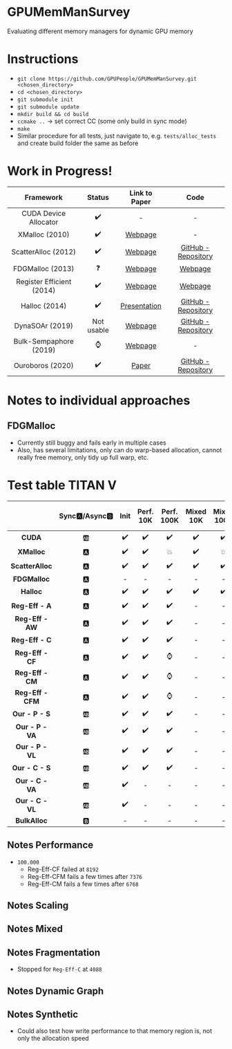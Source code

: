 # GPUMemManSurvey
Evaluating different memory managers for dynamic GPU memory

# Instructions
* `git clone https://github.com/GPUPeople/GPUMemManSurvey.git <chosen_directory>`
* `cd <chosen_directory>`
* `git submodule init`
* `git submodule update`
* `mkdir build && cd build`
* `ccmake ..` -> set correct CC (some only build in sync mode)
* `make`
* Similar procedure for all tests, just navigate to, e.g. `tests/alloc_tests` and create build folder the same as before

# Work in Progress!

| Framework | Status | Link to Paper | Code |
|:---:|:---:|:---:| :---:|
| CUDA Device Allocator | :heavy_check_mark: 	| - | - |
| XMalloc (2010)				| 	:heavy_check_mark: 	| [Webpage](http://hdl.handle.net/2142/16137) | - |
| ScatterAlloc (2012) 			| :heavy_check_mark: 	| [Webpage](https://ieeexplore.ieee.org/document/6339604) | [GitHub - Repository](https://github.com/ax3l/scatteralloc) |
| FDGMalloc (2013) 			    |  :question: 	| [Webpage](https://www.gcc.tu-darmstadt.de/media/gcc/papers/Widmer_2013_FDM.pdf) | [Webpage](https://www.gcc.tu-darmstadt.de/home/proj/fdgmalloc/index.en.jsp) |
| Register Efficient (2014)	    | :heavy_check_mark:	| [Webpage](https://diglib.eg.org/bitstream/handle/10.2312/hpg.20141090.019-027/019-027.pdf?sequence=1&isAllowed=y) | [Webpage](http://decibel.fi.muni.cz/~xvinkl/CMalloc/) |
| Halloc (2014)				    |  :heavy_check_mark: 	| [Presentation](http://on-demand.gputechconf.com/gtc/2014/presentations/S4271-halloc-high-throughput-dynamic-memory-allocator.pdf) | [GitHub - Repository](https://github.com/canonizer/halloc) |
| DynaSOAr (2019)               |   Not usable   | [Webpage](https://drops.dagstuhl.de/opus/volltexte/2019/10809/pdf/LIPIcs-ECOOP-2019-17.pdf) | [GitHub - Repository](https://github.com/prg-titech/dynasoar)|
| Bulk-Sempaphore (2019)		| 	:watch: 	| [Webpage](https://research.nvidia.com/publication/2019-02_Throughput-oriented-GPU-memory) | - |
| Ouroboros (2020)			    | :heavy_check_mark:	| [Paper](https://dl.acm.org/doi/pdf/10.1145/3392717.3392742) | [GitHub - Repository](https://github.com/GPUPeople/Ouroboros) |

# Notes to individual approaches
## FDGMalloc
* Currently still buggy and fails early in multiple cases
* Also, has several limitations, only can do warp-based allocation, cannot really free memory, only tidy up full warp, etc.

# Test table TITAN V

| | Sync:a:/Async:b: |Init| Perf. 10K | Perf. 100K | Mixed 10K | Mixed 100K | Scaling 2¹ - 2²⁰| Frag. 1|Frag. 2|Graph Init.|Graph Up.|Synth.|
|:---:|:---:|:---:| :---:|:---:|:---:|:---:|:---:|:---:|:---:|:---:|:---:|:---:|
|**CUDA**|:ab:|:heavy_check_mark:|:heavy_check_mark:|:heavy_check_mark:|:heavy_check_mark:|:heavy_check_mark:|:heavy_check_mark:|:heavy_check_mark:|-|-|-|-|
|**XMalloc**|:a:|:heavy_check_mark:|:heavy_check_mark:|:boom:|:heavy_check_mark:|:boom:|:boom:|-|-|-|-|-|
|**ScatterAlloc**|:a:|:heavy_check_mark:|:heavy_check_mark:|:heavy_check_mark:|:heavy_check_mark:|:heavy_check_mark:|:heavy_check_mark:|:heavy_check_mark:|-|-|-|-|
|**FDGMalloc**|:a:|-| -|-|-|-|-|-|-|-|-|-|
|**Halloc**|:a:|:heavy_check_mark:|:heavy_check_mark:|:heavy_check_mark:|:heavy_check_mark:|:heavy_check_mark:|:question:|:heavy_check_mark:|-|-|-|-|
|**Reg-Eff - A**|:a:|:heavy_check_mark:|:heavy_check_mark:| :heavy_check_mark:|-|-|-|:heavy_check_mark:|-|-|-|-|
|**Reg-Eff - AW**|:a:|:heavy_check_mark:|:heavy_check_mark:| :heavy_check_mark:|-|-|-|:heavy_check_mark:|-|-|-|-|
|**Reg-Eff - C**|:a:|:heavy_check_mark:|:heavy_check_mark:| :heavy_check_mark:|-|-|-|:watch:|-|-|-|-|
|**Reg-Eff - CF**|:a:|:heavy_check_mark:|:heavy_check_mark:| :watch:|-|-|-|:watch:|-|-|-|-|
|**Reg-Eff - CM**|:a:|:heavy_check_mark:|:heavy_check_mark:| :watch:|-|-|-|:watch:|-|-|-|-|
|**Reg-Eff - CFM**|:a:|:heavy_check_mark:|:heavy_check_mark:| :watch:|-|-|-|:watch:|-|-|-|-|
|**Our - P - S**|:ab:|:heavy_check_mark:|:heavy_check_mark:|:heavy_check_mark:|-|-|-|:heavy_check_mark:|-|-|-|-|
|**Our - P - VA**|:ab:|:heavy_check_mark:|:heavy_check_mark:|:heavy_check_mark:|-|-|-|:heavy_check_mark:|-|-|-|-|
|**Our - P - VL**|:ab:|:heavy_check_mark:|:heavy_check_mark:|:heavy_check_mark:|-|-|-|:heavy_check_mark:|-|-|-|-|
|**Our - C - S**|:ab:|:heavy_check_mark:|:heavy_check_mark:|:heavy_check_mark:|-|-|-|:heavy_check_mark:|-|-|-|-|
|**Our - C - VA**|:ab:|:heavy_check_mark:|-| -|-|-|-|-|-|-|-|-|
|**Our - C - VL**|:ab:|:heavy_check_mark:|-| -|-|-|-|-|-|-|-|-|
|**BulkAlloc**|:b:|-| -|-|-|-|-|-|-|-|-|-|


## Notes Performance
* `100.000`
  * Reg-Eff-CF failed at `8192`
  * Reg-Eff-CFM fails a few times after `7376`
  * Reg-Eff-CM fails a few times after `6768`

## Notes Scaling

## Notes Mixed

## Notes Fragmentation
* Stopped for `Reg-Eff-C` at `4088`

## Notes Dynamic Graph

## Notes Synthetic
* Could also test how write performance to that memory region is, not only the allocation speed


